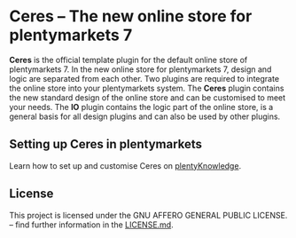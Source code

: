 # Ceres – The new online store for plentymarkets 7

**Ceres** is the official template plugin for the default online store of plentymarkets 7. In the new online store for plentymarkets 7, design and logic are separated from each other. Two plugins are required to integrate the online store into your plentymarkets system. The **Ceres** plugin contains the new standard design of the online store and can be customised to meet your needs. The **IO** plugin contains the logic part of the online store, is a general basis for all design plugins and can also be used by other plugins.

## Setting up Ceres in plentymarkets

Learn how to set up and customise Ceres on [plentyKnowledge](https://knowledge.plentymarkets.com/en/omni-channel/online-store/setting-up-ceres).

## License

This project is licensed under the GNU AFFERO GENERAL PUBLIC LICENSE. – find further information in the [LICENSE.md](https://github.com/plentymarkets/plugin-ceres/blob/stable/LICENSE.md).